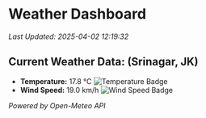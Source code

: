 
# Weather Dashboard

_Last Updated: 2025-04-02 12:19:32_

## Current Weather Data: (Srinagar, JK)
- **Temperature:** 17.8 °C ![Temperature Badge](https://img.shields.io/badge/Temperature-Low%20Temp-blue)
- **Wind Speed:** 19.0 km/h ![Wind Speed Badge](https://img.shields.io/badge/Wind%20Speed-Light%20Breeze-blue)

*Powered by Open-Meteo API*
